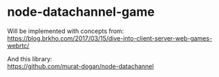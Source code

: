 # node-datachannel-game

Will be implemented with concepts from:  
https://blog.brkho.com/2017/03/15/dive-into-client-server-web-games-webrtc/  

And this library:  
https://github.com/murat-dogan/node-datachannel

